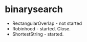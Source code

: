 # binarysearch

* RectangularOverlap - not started
* Robinhood - started. Close.
* ShortestString - started.
